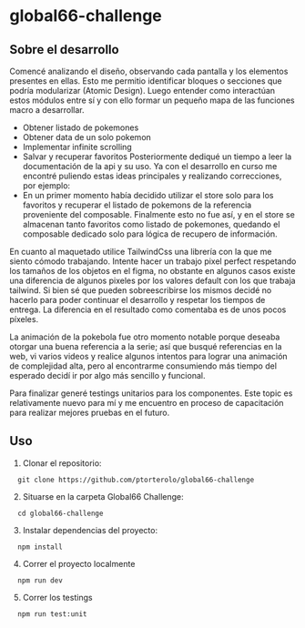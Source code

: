 # global66-challenge
## Sobre el desarrollo 

Comencé analizando el diseño, observando cada pantalla y los elementos presentes en ellas. Esto me permitio identificar bloques o secciones que podría modularizar (Atomic Design).
Luego entender como interactúan estos módulos entre sí y con ello formar un pequeño mapa de las funciones macro a desarrollar.
* Obtener listado de pokemones
* Obtener data de un solo pokemon
* Implementar infinite scrolling 
* Salvar y recuperar favoritos
Posteriormente dediqué un tiempo a leer la documentación de la api y su uso. 
Ya con el desarrollo en curso me encontré puliendo estas ideas principales y realizando correcciones, por ejemplo:
* En un primer momento había decidido utilizar el store solo para los favoritos y recuperar el listado de pokemons de la referencia proveniente del composable. Finalmente esto no fue así, y en el store se almacenan tanto favoritos como listado de pokemones, quedando el composable dedicado solo para lógica de recupero de información.

En cuanto al maquetado utilice TailwindCss una librería con la que me siento cómodo trabajando. Intente hacer un trabajo pixel perfect respetando los tamaños de los objetos en el figma, no obstante en algunos casos existe una diferencia de algunos pixeles por los valores default con los que trabaja tailwind. Si bien sé que pueden sobreescribirse los mismos decidé no hacerlo para poder continuar el desarrollo y respetar los tiempos de entrega.
La diferencia en el resultado como comentaba es de unos pocos píxeles.

La animación de la pokebola fue otro momento notable porque deseaba otorgar una buena referencia a la serie; así que busqué referencias en la web, vi varios videos y realice algunos intentos para lograr una animación de complejidad alta, pero al encontrarme consumiendo más tiempo del esperado decidí ir por algo más sencillo y funcional.

Para finalizar generé testings unitarios para los componentes. Este topic es relativamente nuevo para mí y me encuentro en proceso de capacitación para realizar mejores pruebas en el futuro. 

## Uso

1. Clonar el repositorio: 
```
  git clone https://github.com/ptorterolo/global66-challenge
```

2. Situarse en la carpeta Global66 Challenge: 
```
  cd global66-challenge
  ```

3. Instalar dependencias del proyecto: 
```  
  npm install
  ```


4. Correr el proyecto localmente
```
  npm run dev
```

5. Correr los testings
```
  npm run test:unit
```